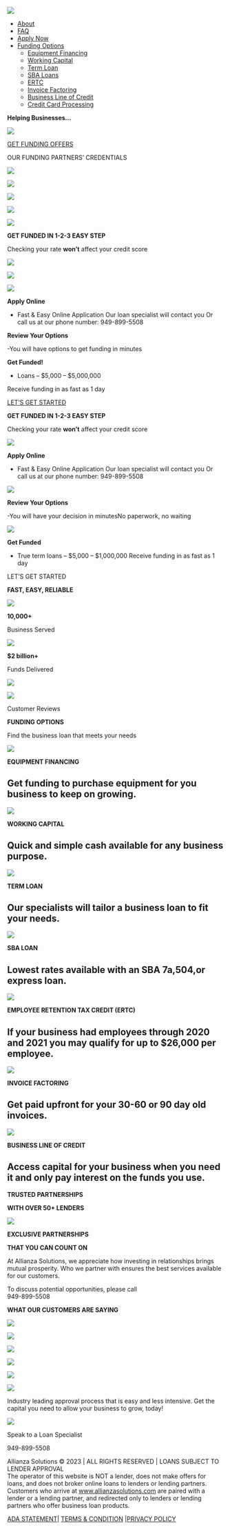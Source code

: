 ![](https://i.postimg.cc/Fz9VhyfW/Untitled-design-2023-12-18-T144043-186.png)

* [About](https://allianzasolutions.com/about)
* [FAQ](https://allianzasolutions.com/faq)
* [Apply Now](https://apply.allianzasolutions.com)
* [Funding Options](#new-menu-item)
  + [Equipment Financing](https://allianzasolutions.com/equipment-financing)
  + [Working Capital](https://allianzasolutions.com/workingcapital)
  + [Term Loan](https://allianzasolutions.com/term-loan)
  + [SBA Loans](https://allianzasolutions.com/sba-loan)
  + [ERTC](https://allianzasolutions.com/ertc)
  + [Invoice Factoring](https://allianzasolutions.com/invoice-factoring)
  + [Business Line of Credit](https://allianzasolutions.com/business-line-of-credit)
  + [Credit Card Processing](https://allianzasolutions.com/creditcardprocessing)

**Helping Businesses...**

![](https://images.leadconnectorhq.com/image/f_webp/q_80/r_1200/u_https://assets.cdn.filesafe.space/noVwz9RcTaENziYVIacm/media/a8b9b197-6d6a-4579-b122-f54b9e713d79.gif)

[GET FUNDING OFFERS](https://apply.allianzasolutions.com	)

OUR FUNDING PARTNERS’ CREDENTIALS

![](https://images.leadconnectorhq.com/image/f_webp/q_80/r_1200/u_https://assets.cdn.filesafe.space/noVwz9RcTaENziYVIacm/media/f778b66f-bc6e-414c-9b1c-cc7f12cc33d1.png)

![](https://images.leadconnectorhq.com/image/f_webp/q_80/r_1200/u_https://assets.cdn.filesafe.space/noVwz9RcTaENziYVIacm/media/2fb988b2-8fc2-45b1-afcd-af30509da12c.png)

![](https://images.leadconnectorhq.com/image/f_webp/q_80/r_1200/u_https://assets.cdn.filesafe.space/noVwz9RcTaENziYVIacm/media/b235d639-54e0-4438-91c1-6ef4e75832ad.png)

![](https://images.leadconnectorhq.com/image/f_webp/q_80/r_1200/u_https://assets.cdn.filesafe.space/noVwz9RcTaENziYVIacm/media/553e00d0-fcea-49fb-8334-eb3a776b0529.png)

![](https://images.leadconnectorhq.com/image/f_webp/q_80/r_1200/u_https://assets.cdn.filesafe.space/noVwz9RcTaENziYVIacm/media/9d9fe0ec-0d91-4618-9891-22446e674bbc.png)

**GET FUNDED IN 1-2-3 EASY STEP**

Checking your rate **won’t** affect your credit score

![](https://images.leadconnectorhq.com/image/f_webp/q_80/r_1200/u_https://assets.cdn.filesafe.space/noVwz9RcTaENziYVIacm/media/7a71e65d-7935-4ced-aefa-919dd0ea1670.png)

![](https://images.leadconnectorhq.com/image/f_webp/q_80/r_1200/u_https://assets.cdn.filesafe.space/noVwz9RcTaENziYVIacm/media/90626c57-a040-47f9-915c-6fe3276d2f28.png)

![](https://images.leadconnectorhq.com/image/f_webp/q_80/r_1200/u_https://assets.cdn.filesafe.space/noVwz9RcTaENziYVIacm/media/1c5526a9-0fa9-4753-9c97-7d2e0676ef39.png)

**Apply Online**

- Fast & Easy Online Application Our loan specialist will contact you Or call us at our phone number: 949-899-5508

**Review Your Options**

-You will have options to get funding in minutes

**Get Funded!**

- Loans – $5,000 – $5,000,000

Receive funding in as fast as 1 day

[LET’S GET STARTED](https://apply.allianzasolutions.com	)

**GET FUNDED IN 1-2-3 EASY STEP**

Checking your rate **won’t** affect your credit score

![](https://images.leadconnectorhq.com/image/f_webp/q_80/r_1200/u_https://assets.cdn.filesafe.space/noVwz9RcTaENziYVIacm/media/7a71e65d-7935-4ced-aefa-919dd0ea1670.png)

**Apply Online**

- Fast & Easy Online Application Our loan specialist will contact you Or call us at our phone number: 949-899-5508

![](https://images.leadconnectorhq.com/image/f_webp/q_80/r_1200/u_https://assets.cdn.filesafe.space/noVwz9RcTaENziYVIacm/media/90626c57-a040-47f9-915c-6fe3276d2f28.png)

**Review Your Options**

-You will have your decision in minutesNo paperwork, no waiting

![](https://images.leadconnectorhq.com/image/f_webp/q_80/r_1200/u_https://assets.cdn.filesafe.space/noVwz9RcTaENziYVIacm/media/1c5526a9-0fa9-4753-9c97-7d2e0676ef39.png)

**Get Funded**

- True term loans – $5,000 – $1,000,000 Receive funding in as fast as 1 day

LET’S GET STARTED

**FAST, EASY, RELIABLE**

![](https://images.leadconnectorhq.com/image/f_webp/q_80/r_1200/u_https://assets.cdn.filesafe.space/noVwz9RcTaENziYVIacm/media/7f5c4dcc-112c-4d12-a633-c63329eced0e.png)

**10,000+**

Business Served

![](https://images.leadconnectorhq.com/image/f_webp/q_80/r_1200/u_https://assets.cdn.filesafe.space/noVwz9RcTaENziYVIacm/media/e9bee7d1-d3b0-4b38-bbeb-74fbdf68a33d.png)

**$2 billion+**

Funds Delivered

![](https://images.leadconnectorhq.com/image/f_webp/q_80/r_1200/u_https://assets.cdn.filesafe.space/noVwz9RcTaENziYVIacm/media/fce36de3-2714-4591-8316-9d71ea38d900.png)

![](https://images.leadconnectorhq.com/image/f_webp/q_80/r_1200/u_https://assets.cdn.filesafe.space/noVwz9RcTaENziYVIacm/media/0aef6b4f-9287-4f21-a83a-6c56079b82f7.png)

Customer Reviews

**FUNDING OPTIONS**

Find the business loan that meets your needs

![](https://images.leadconnectorhq.com/image/f_webp/q_80/r_1200/u_https://assets.cdn.filesafe.space/noVwz9RcTaENziYVIacm/media/debbac68-2d88-46d4-a1a8-abc3dfab7983.png)

**EQUIPMENT FINANCING**

Get funding to purchase equipment for you business to keep on growing.
----------------------------------------------------------------------

![](https://images.leadconnectorhq.com/image/f_webp/q_80/r_1200/u_https://assets.cdn.filesafe.space/noVwz9RcTaENziYVIacm/media/3e669818-a9b5-4531-b9d2-1a2793373938.png)

**WORKING CAPITAL**

Quick and simple cash available for any business purpose.
---------------------------------------------------------

![](https://images.leadconnectorhq.com/image/f_webp/q_80/r_1200/u_https://assets.cdn.filesafe.space/noVwz9RcTaENziYVIacm/media/81ae1949-0bd1-42ac-b2b4-b2d380ecdb35.png)

**TERM LOAN**

Our specialists will tailor a business loan to fit your needs.
--------------------------------------------------------------

![](https://images.leadconnectorhq.com/image/f_webp/q_80/r_1200/u_https://assets.cdn.filesafe.space/noVwz9RcTaENziYVIacm/media/b4b8bd52-9b27-408c-aefc-1f77efa95546.png)

**SBA LOAN**

Lowest rates available with an SBA 7a,504,or express loan.
----------------------------------------------------------

![](https://images.leadconnectorhq.com/image/f_webp/q_80/r_1200/u_https://assets.cdn.filesafe.space/noVwz9RcTaENziYVIacm/media/b3902655-61ab-467b-ba8c-0c4c7518e7d4.png)

**EMPLOYEE RETENTION TAX CREDIT (ERTC)**

If your business had employees through 2020 and 2021 you may qualify for up to $26,000 per employee.
----------------------------------------------------------------------------------------------------

![](https://images.leadconnectorhq.com/image/f_webp/q_80/r_1200/u_https://assets.cdn.filesafe.space/noVwz9RcTaENziYVIacm/media/b4b8bd52-9b27-408c-aefc-1f77efa95546.png)

**INVOICE FACTORING**

Get paid upfront for your 30-60 or 90 day old invoices.
-------------------------------------------------------

![](https://images.leadconnectorhq.com/image/f_webp/q_80/r_1200/u_https://assets.cdn.filesafe.space/noVwz9RcTaENziYVIacm/media/9e1b33ff-5ec4-40ac-87f2-e2055e3c4ac6.png)

**BUSINESS LINE OF CREDIT**

Access capital for your business when you need it and only pay interest on the funds you use.
---------------------------------------------------------------------------------------------

**TRUSTED PARTNERSHIPS**

**WITH OVER 50+ LENDERS**

![](https://images.leadconnectorhq.com/image/f_webp/q_80/r_1200/u_https://assets.cdn.filesafe.space/noVwz9RcTaENziYVIacm/media/9c7f9a8b-7b0a-48a3-8367-a4676bbcf2a2.png)

**EXCLUSIVE PARTNERSHIPS**

**THAT YOU CAN COUNT ON**

At Allianza Solutions, we appreciate how investing in relationships brings mutual prosperity. Who we partner with ensures the best services available for our customers.

To discuss potential opportunities, please call  
949-899-5508

**WHAT OUR CUSTOMERS ARE SAYING**

![](https://images.leadconnectorhq.com/image/f_webp/q_80/r_1200/u_https://assets.cdn.filesafe.space/noVwz9RcTaENziYVIacm/media/6c0d304f-ca71-4438-bdd4-048291707498.png)

![](https://images.leadconnectorhq.com/image/f_webp/q_80/r_1200/u_https://assets.cdn.filesafe.space/noVwz9RcTaENziYVIacm/media/eefcb4ce-245f-49f3-8bb4-2f63e93e208e.jpeg)

![](https://images.leadconnectorhq.com/image/f_webp/q_80/r_1200/u_https://assets.cdn.filesafe.space/noVwz9RcTaENziYVIacm/media/d5ccf0b9-2ff4-4fd9-9f9b-512d91949aa1.png)

![](https://images.leadconnectorhq.com/image/f_webp/q_80/r_1200/u_https://assets.cdn.filesafe.space/noVwz9RcTaENziYVIacm/media/62377d46-d0a9-41d3-b12f-75a1c9079279.png)

![](https://images.leadconnectorhq.com/image/f_webp/q_80/r_1200/u_https://assets.cdn.filesafe.space/noVwz9RcTaENziYVIacm/media/5f387da7-6794-4b5f-bc6c-44767ce6a092.jpeg)

![](https://images.leadconnectorhq.com/image/f_webp/q_80/r_1200/u_https://assets.cdn.filesafe.space/noVwz9RcTaENziYVIacm/media/4f4a92e4-c366-40b0-b1b9-91bf9e5fc74e.jpeg)

Industry leading approval process that is easy and less intensive. Get the capital you need to allow your business to grow, today!

![](	https://i.postimg.cc/Fz9VhyfW/Untitled-design-2023-12-18-T144043-186.png)

Speak to a Loan Specialist

949-899-5508

Allianza Solutions © 2023 | ALL RIGHTS RESERVED | LOANS SUBJECT TO LENDER APPROVAL  
The operator of this website is NOT a lender, does not make offers for loans, and does not broker online loans to lenders or lending partners. Customers who arrive at www.allianzasolutions.com are paired with a lender or a lending partner, and redirected only to lenders or lending partners who offer business loan products.

[ADA STATEMENT](/adastatement)| [TERMS & CONDITION](/terms-and-conditions) |[PRIVACY POLICY](/privacy-policy)